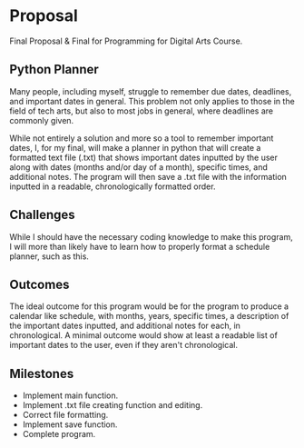 # Proposal
Final Proposal &amp; Final for Programming for Digital Arts Course.

## Python Planner
Many people, including myself, struggle to remember due dates, deadlines, and important dates in general. This problem not only applies to those in the field of tech arts, but also to most jobs in general, where deadlines are commonly given. 

While not entirely a solution and more so a tool to remember important dates, I, for my final, will make a planner in python that will create a formatted text file (.txt) that shows important dates inputted by the user along with dates (months and/or day of a month), specific times, and additional notes. The program will then save a .txt file with the information inputted in a readable, chronologically formatted order.

## Challenges
While I should have the necessary coding knowledge to make this program, I will more than likely have to learn how to properly format a schedule planner, such as this.

## Outcomes
The ideal outcome for this program would be for the program to produce a calendar like schedule, with months, years, specific times, a description of the important dates inputted, and additional notes for each, in chronological. A minimal outcome would show at least a readable list of important dates to the user, even if they aren't chronological.

## Milestones
- Implement main function.
- Implement .txt file creating function and editing.
- Correct file formatting.
- Implement save function.
- Complete program.
